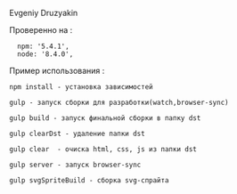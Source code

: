 Evgeniy Druzyakin

Проверенно на :
```
  npm: '5.4.1',
  node: '8.4.0',
```

Пример использования :
```
npm install - установка зависимостей 
                             
gulp - запуск сборки для разработки(watch,browser-sync)
                               
gulp build - запуск финальной сборки в папку dst 
            
gulp clearDst - удаление папки dst
            
gulp clear  - очиска html, css, js из папки dst      
            
gulp server - запуск browser-sync         
            
gulp svgSpriteBuild - сборка svg-спрайта 
```            